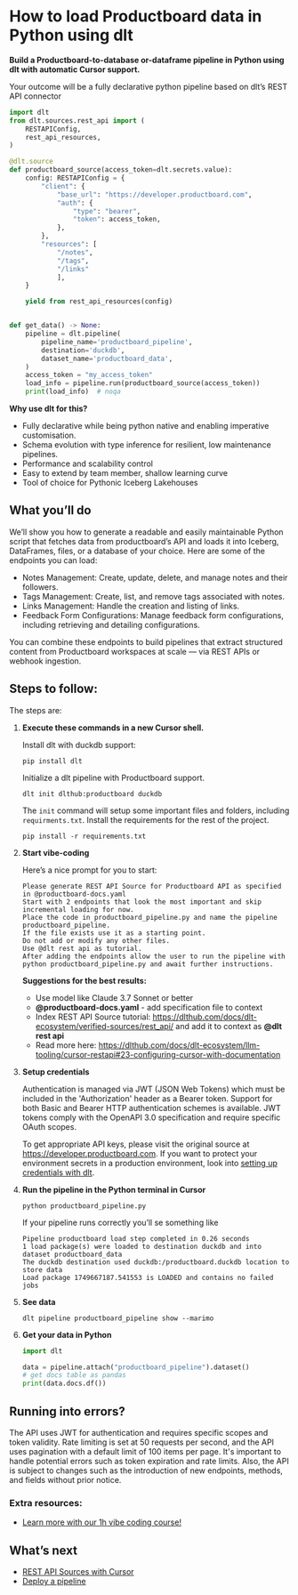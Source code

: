 # How to load Productboard data in Python using dlt

**Build a Productboard-to-database or-dataframe pipeline in Python using dlt with automatic Cursor support.**

Your outcome will be a fully declarative python pipeline based on dlt’s REST API connector

```python
import dlt
from dlt.sources.rest_api import (
    RESTAPIConfig,
    rest_api_resources,
)

@dlt.source
def productboard_source(access_token=dlt.secrets.value):
    config: RESTAPIConfig = {
        "client": {
            "base_url": "https://developer.productboard.com",
            "auth": {
                "type": "bearer",
                "token": access_token,
            },
        },
        "resources": [
            "/notes",
            "/tags",
            "/links"
            ],
    }

    yield from rest_api_resources(config)


def get_data() -> None:
    pipeline = dlt.pipeline(
        pipeline_name='productboard_pipeline',
        destination='duckdb',
        dataset_name='productboard_data', 
    )
    access_token = "my_access_token"
    load_info = pipeline.run(productboard_source(access_token))
    print(load_info)  # noqa
```

**Why use dlt for this?**

- Fully declarative while being python native and enabling imperative customisation.
- Schema evolution with type inference for resilient, low maintenance pipelines.
- Performance and scalability control
- Easy to extend by team member, shallow learning curve
- Tool of choice for Pythonic Iceberg  Lakehouses

## What you’ll do

We’ll show you how to generate a readable and easily maintainable Python script that fetches data from productboard’s API and loads it into Iceberg, DataFrames, files, or a database of your choice. Here are some of the endpoints you can load:

- Notes Management: Create, update, delete, and manage notes and their followers.
- Tags Management: Create, list, and remove tags associated with notes.
- Links Management: Handle the creation and listing of links.
- Feedback Form Configurations: Manage feedback form configurations, including retrieving and detailing configurations.

You can combine these endpoints to build pipelines that extract structured content from Productboard workspaces at scale — via REST APIs or webhook ingestion.

## Steps to follow:

The steps are:

1. **Execute these commands in a new Cursor shell.**
    
    Install dlt with duckdb support:
    ```shell
    pip install dlt
    ```

    Initialize a dlt pipeline with Productboard support.
    ```shell
    dlt init dlthub:productboard duckdb
    ```

    The `init` command will setup some important files and folders, including `requirments.txt`. Install the requirements for the rest of the project.
    ```shell
    pip install -r requirements.txt
    ```
    
2. **Start vibe-coding**
    
    Here’s a nice prompt for you to start: 
    
    ```
    Please generate REST API Source for Productboard API as specified in @productboard-docs.yaml 
    Start with 2 endpoints that look the most important and skip incremental loading for now. 
    Place the code in productboard_pipeline.py and name the pipeline productboard_pipeline. 
    If the file exists use it as a starting point. 
    Do not add or modify any other files. 
    Use @dlt rest api as tutorial. 
    After adding the endpoints allow the user to run the pipeline with python productboard_pipeline.py and await further instructions.
    
    ```
    
    **Suggestions for the best results:**
    - Use model like Claude 3.7 Sonnet or better
    - **@productboard-docs.yaml** - add specification file to context
    - Index REST API Source tutorial: https://dlthub.com/docs/dlt-ecosystem/verified-sources/rest_api/ and add it to context as **@dlt rest api**
    - Read more here: https://dlthub.com/docs/dlt-ecosystem/llm-tooling/cursor-restapi#23-configuring-cursor-with-documentation
    
3. **Setup credentials** 
    
    Authentication is managed via JWT (JSON Web Tokens) which must be included in the 'Authorization' header as a Bearer token. Support for both Basic and Bearer HTTP authentication schemes is available. JWT tokens comply with the OpenAPI 3.0 specification and require specific OAuth scopes.
    
    To get appropriate API keys, please visit the original source at https://developer.productboard.com.
    If you want to protect your environment secrets in a production environment, look into [setting up credentials with dlt](https://dlthub.com/docs/walkthroughs/add_credentials).
    
4. **Run the pipeline in the Python terminal in Cursor**
    
    ```shell
    python productboard_pipeline.py
    ```
    
    If your pipeline runs correctly you’ll se something like
    
    ```shell
    Pipeline productboard load step completed in 0.26 seconds
    1 load package(s) were loaded to destination duckdb and into dataset productboard_data
    The duckdb destination used duckdb:/productboard.duckdb location to store data
    Load package 1749667187.541553 is LOADED and contains no failed jobs
    ```
    
5. **See data**
    
    ```shell
    dlt pipeline productboard_pipeline show --marimo
    ```
    
6. **Get your data in Python**
    
    ```python
    import dlt
    
    data = pipeline.attach("productboard_pipeline").dataset()
    # get docs table as pandas
    print(data.docs.df())
    ```

## Running into errors?

The API uses JWT for authentication and requires specific scopes and token validity. Rate limiting is set at 50 requests per second, and the API uses pagination with a default limit of 100 items per page. It's important to handle potential errors such as token expiration and rate limits. Also, the API is subject to changes such as the introduction of new endpoints, methods, and fields without prior notice.

### Extra resources:

- [Learn more with our 1h vibe coding course!](https://www.youtube.com/watch?v=GGid70rnJuM)

## What’s next

- [REST API Sources with Cursor](https://dlthub.com/docs/dlt-ecosystem/llm-tooling/cursor-restapi)
- [Deploy a pipeline](https://dlthub.com/docs/walkthroughs/deploy-a-pipeline)